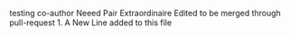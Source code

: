 testing co-author
Neeed Pair Extraordinaire
Edited to be merged through pull-request 1.
A New Line added to this file